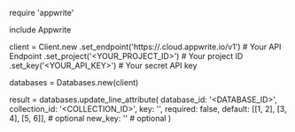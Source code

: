 require 'appwrite'

include Appwrite

client = Client.new
    .set_endpoint('https://<REGION>.cloud.appwrite.io/v1') # Your API Endpoint
    .set_project('<YOUR_PROJECT_ID>') # Your project ID
    .set_key('<YOUR_API_KEY>') # Your secret API key

databases = Databases.new(client)

result = databases.update_line_attribute(
    database_id: '<DATABASE_ID>',
    collection_id: '<COLLECTION_ID>',
    key: '',
    required: false,
    default: [[1, 2], [3, 4], [5, 6]], # optional
    new_key: '' # optional
)
